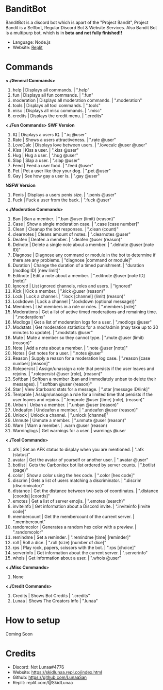 #  BanditBot
BanditBot is a discord bot which is apart of the "Project Bandit", Project Bandit is a Selfbot, Regular Discord Bot & Website Services.
Also Bandit Bot is a multipurp bot, which is in **__beta and not fully finished__!!**

- Language: Node.js
- Website: [Replit](https://replit.com/@SkidLunaa)


# Commands

**<./General Commands>**
1. help       | Displays all commands.            | ".help"
2. fun        | Displays all fun commands.        | ".fun"
3. moderation | Displays all moderation commands. | ".moderation"
4. tools      | Displays all tool commands.       | ".tools"
5. misc       | Displays all misc commands.       | ".misc"
6. credits    | Displays the credit menu.         | ".credits"

**<./Fun Commands>**
**SWF Version**
1. IQ           | Displays a users IQ.              | ".iq @user" 
2. Rate         | Shows a users attractiveness.     | ".rate @user"
3. LoveCalc     | Displays love between users.      | ".lovecalc @user @user"
4. Kiss         | Kiss a user.                      | ".kiss @user"
5. Hug          | Hug a user.                       | ".hug @user"
6. Slap         | Slap a user.                      | ".slap @user"         
7. Feed         | Feed a user food.                 | ".feed @user" 
8. Pet          | Pet a user like they your dog.    | ".pet @user" 
9. Gay          | See how gay a user is.            | ".gay @user" 

**NSFW Version**
1. Penis        | Displays a users penis size.      | ".penis @user"
2. Fuck         | Fuck a user from the back.        | ".fuck @user" 

**<./Moderation Commands>**
1. Ban           | Ban a member.                                                                     | ".ban @user (limit) (reason)" 
2. Case          | Show a single moderation case.                                                    | ".case [case number]"
3. Clean         | Cleanup the bot responses.                                                        | ".clean (count)"
4. clearnotes    | Cleans amount of notes.                                                           | ".clearnotes @user"
5. Deafen        | Deafen a member.                                                                  | ".deafen @user (reason)"
6. Delnote       | Delete a single note about a member.                                              | ".delnote @user [note ID]"
7. Diagnose      | Diagnose any command or module in the bot to determine if there are any problems. | "diagnose [command or module]"         
8. Duration      | Change the duration of a timed punishment.                                        | "duration [modlog ID] [new limit]" 
9. Editnote      | Edit a note about a member.                                                       | ".editnote @user [note ID] [note]" 
10. Ignored       | List ignored channels, roles and users.                                           | "ignored" 
11. Kick          | Kick a member.                                                                    | ".kick @user (reason)" 
12. Lock          | Lock a channel.                                                                   | ".lock [channel] (limit) (reason)" 
13. Lockdown      | Lock a channel                                                                    | ".lockdown (optional message))" 
14. Members       | List members in a role or roles.                                                  | ".members [role]" 
15. Moderations   | Get a list of active timed moderations and remaining time.                        | ".moderations" 
16. Modlogs       | Get a list of moderation logs for a user.                                         | ".modlogs @user" 
17. Modstats      | Get moderation statistics for a mod/admin (may take up to 30 minutes to update).  | ".modstats @user" 
18. Mute          | Mute a member so they cannot type.                                                | ".mute @user (limit) (reason)" 
19. Note          | Add a note about a member.                                                        | ".note @user [note]" 
20. Notes         | Get notes for a user.                                                             | ".notes @user" 
21. Reason        | Supply a reason for a moderation log case.                                        | ".reason [case number] [reason]" 
22. Rolepersist   | Assign/unassign a role that persists if the user leaves and rejoins.              | ".rolepersist @user [role], (reason)" 
23. Softban       | Softban a member (ban and immediately unban to delete their messages).            | ".softban @user (reason)" 
24. Star          | View Starboard stats for a message.                                               | ".star [message ID/link]" 
25. Temprole      | Assign/unassign a role for a limited time that persists if the user leaves and rejoins.	| ".temprole @user [time] [role], (reason)" 
26. Unban         | Unban a member.	                                                                  | ".unban @user (reason)" 
27. Undeafen      | Undeafen a member. 	                                                          | ".undeafen @user (reason)" 
28. Unlock        | Unlock a channel. 	                                                          | ".unlock [channel]" 
29. Unmute        | Unmute a member. 	                                                          | ".unmute @user (reason)"  
30. Warn          | Warn a member. 	                                                                  | .warn @user (reason)
31. Warninglogs   | Get warnings for a user. 	                                                  | warnings @user             

**<./Tool Commands>**
1. afk		   |  Set an AFK status to display when you are mentioned.	        |    ".afk (status)"
2. avatar		   |  Get the avatar of yourself or another user.	                |    ".avatar @user"
3. botlist		   |  Gets the Carbonitex bot list ordered by server counts.            |    ".botlist (page)"
4. color              |  Show a color using the hex code.	                                |    ".color [hex code]"
5. discrim            |  Gets a list of users matching a discriminator.	                |    ".discrim (discriminator)"
6. distance           |  Get the distance between two sets of coordinates.	                |    ".distance [coords] [coords]"
7. emotes             |  Get a list of server emojis.	                                |    ".emotes (search)"
8. inviteinfo         |  Get information about a Discord invite.	                        |    ".inviteinfo [invite code]"
9. membercount        |  Get the membercount of the current server.	                |    ".membercount"
10. randomcolor        |  Generates a random hex color with a preview.	                |    ".randomcolor"
11. remindme           |  Set a reminder.	                                                |    ".remindme [time] [reminder]"
12. roll               |  Roll a dice.	                                                |    ".roll (size) [number of dice]"
13. rps                |  Play rock, papers, scissors with the bot.	                        |    ".rps [choice]"
14. serverinfo         |  Get information about the current server.	                        |    ".serverinfo"
15. whois              |  Get information about a user.	                                |    ".whois @user"

**<./Misc Commands>**
1. None

**<./Credit Commands>**
1. Credits | Shows Bot Credits       | ".credits"
2. Lunaa   | Shows The Creators Info | ".lunaa"


# How to setup
Coming Soon

# Credits
+ Discord: Not Lunaa#4776
+ Website: https://skidlunaa.repl.co/index.html 
+ Github: https://github.com/LunaaSan
+ Replit: replit.com/@SkidLunaa
